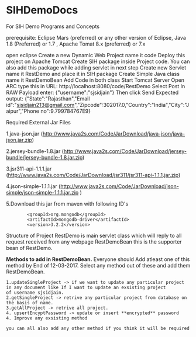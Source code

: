 # SIHDemoDocs
For SIH Demo Programs and Concepts

prerequisite:
Eclipse Mars (preferred) or any other version of Eclipse,
Java 1.8 (Preferred) or 1.7 ,
Apache Tomat 8.x (preferred) or 7.x

open eclipse
Create a new Dynamic Web Project name it code
Deploy this project on Apache Tomcat 
Create SIH package inside Project code. You can also add this package while adding servlet in next step
Create new Servlet name it RestDemo and place it in SIH package
Create Simple Java class name it RestDemoBean
Add Code in both class
Start Tomcat Server
Open ARC
type this in URL:  http://localhost:8080/code/RestDemo
Select Post
In RAW Payload enter:  {"username":"sjsidjain"}
Then click Send
Expected output:  {"State":"Rajasthan","Email id":"sjsidjain213@gmail.com","Zipcode":302017.0,"Country":"India","City":"Jaipur","Phone no":9.799784767E9}

Required External Jar Files

 1.java-json.jar (http://www.java2s.com/Code/JarDownload/java-json/java-json.jar.zip)

2.jersey-bundle-1.8.jar (http://www.java2s.com/Code/JarDownload/jersey-bundle/jersey-bundle-1.8.jar.zip)

3.jsr311-api-1.1.1.jar (http://www.java2s.com/Code/JarDownload/jsr311/jsr311-api-1.1.1.jar.zip)

4.json-simple-1.1.1.jar (http://www.java2s.com/Code/JarDownload/json-simple/json-simple-1.1.1.jar.zip )

5.Download this jar from maven with following ID's

            <groupId>org.mongodb</groupId>
            <artifactId>mongodb-driver</artifactId>
            <version>3.2.2</version>


Structure of Project
RestDemo is main servlet class which will reply to all request received from any webpage
RestDemoBean this is the supporter bean of RestDemo.

**Methods to add in RestDemoBean.**
Everyone should Add atleast one of this method by End of 12-03-2017. Select any method out of these and add them RestDemoBean.

    1.updateSingleProject -> if we want to update any particular project in any document like If I want to update an exsisting project                                of username sjsidjain. 
    2.getSingleProject -> retrive any particular project from database on the basis of name.
    3.getAllProject -> retrive all project. 
    4. upsertEncyptPassword -> update or insert **encrypted** password
    4. Improve any exsisting method
    
    you can all also add any other method if you think it will be required
